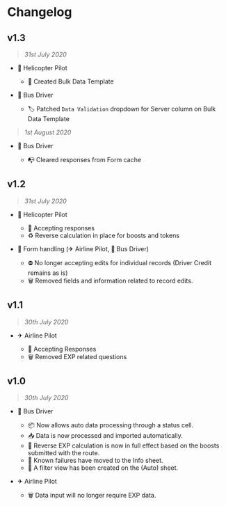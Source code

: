 # Changelog

## v1.3

> _31st July 2020_

- 🚁 Helicopter Pilot

  - 📒 Created Bulk Data Template

- 🚌 Bus Driver

  - 🏷 Patched `Data Validation` dropdown for Server column on Bulk Data Template

> _1st August 2020_

- 🚌 Bus Driver

  - 📭 Cleared responses from Form cache

## v1.2

> _31st July 2020_

- 🚁 Helicopter Pilot

  - 🎉 Accepting responses
  - ♻ Reverse calculation in place for boosts and tokens

- 🧩 Form handling (✈ Airline Pilot, 🚌 Bus Driver)

  - ⛔ No longer accepting edits for individual records (Driver Credit remains as is)
  - 🗑 Removed fields and information related to record edits.

## v1.1

> _30th July 2020_

- ✈ Airline Pilot

  - 🎉 Accepting Responses
  - 🗑 Removed EXP related questions

## v1.0

> _30th July 2020_

- 🚌 Bus Driver

  - 📦 Now allows auto data processing through a status cell.
  - 📥 Data is now processed and imported automatically.
  - 🧮 Reverse EXP calculation is now in full effect based on the boosts submitted with the route.
  - 🚏 Known failures have moved to the Info sheet.
  - 📂 A filter view has been created on the (Auto) sheet.

- ✈ Airline Pilot

  - 🗑 Data input will no longer require EXP data.
